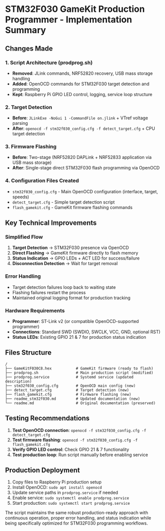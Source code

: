 # STM32F030 GameKit Production Programmer - Implementation Summary

## Changes Made

### 1. **Script Architecture (prodprog.sh)**
- **Removed**: JLink commands, NRF52820 recovery, USB mass storage handling
- **Added**: OpenOCD commands for STM32F030 target detection and programming
- **Kept**: Raspberry Pi GPIO LED control, logging, service loop structure

### 2. **Target Detection**
- **Before**: `JLinkExe -NoGui 1 -CommandFile on.jlink` + VTref voltage parsing
- **After**: `openocd -f stm32f030_config.cfg -f detect_target.cfg` + CPU target detection

### 3. **Firmware Flashing**
- **Before**: Two-stage (NRF52820 DAPLink + NRF52833 application via USB mass storage)
- **After**: Single-stage direct STM32F030 flash programming via OpenOCD

### 4. **Configuration Files Created**
- `stm32f030_config.cfg` - Main OpenOCD configuration (interface, target, speeds)
- `detect_target.cfg` - Simple target detection script
- `flash_gamekit.cfg` - GameKit firmware flashing commands

## Key Technical Improvements

### **Simplified Flow**
1. **Target Detection** → STM32F030 presence via OpenOCD
2. **Direct Flashing** → GameKit firmware directly to flash memory
3. **Status Indication** → GPIO LEDs + ACT LED for success/failure
4. **Disconnection Detection** → Wait for target removal

### **Error Handling**
- Target detection failures loop back to waiting state
- Flashing failures restart the process
- Maintained original logging format for production tracking

### **Hardware Requirements**
- **Programmer**: ST-Link v2 (or compatible OpenOCD-supported programmer)
- **Connections**: Standard SWD (SWDIO, SWCLK, VCC, GND, optional RST)
- **Status LEDs**: Existing GPIO 21 & 7 for production status indication

## Files Structure
```
/
├── GameKitF030C8.hex           # GameKit firmware (ready to flash)
├── prodprog.sh                 # Main production script (modified)
├── prodprog.service            # Systemd service (updated description)
├── stm32f030_config.cfg        # OpenOCD main config (new)
├── detect_target.cfg           # Target detection (new)
├── flash_gamekit.cfg           # Firmware flashing (new)
├── readme_stm32f030.md         # Updated documentation (new)
└── readme.md                   # Original documentation (preserved)
```

## Testing Recommendations

1. **Test OpenOCD connection**: `openocd -f stm32f030_config.cfg -f detect_target.cfg`
2. **Test firmware flashing**: `openocd -f stm32f030_config.cfg -f flash_gamekit.cfg`
3. **Verify GPIO LED control**: Check GPIO 21 & 7 functionality
4. **Test production loop**: Run script manually before enabling service

## Production Deployment

1. Copy files to Raspberry Pi production setup
2. Install OpenOCD: `sudo apt install openocd`
3. Update service paths in `prodprog.service` if needed
4. Enable service: `sudo systemctl enable prodprog.service`
5. Start production: `sudo systemctl start prodprog.service`

The script maintains the same robust production-ready approach with continuous operation, proper error handling, and status indication while being specifically optimized for STM32F030 programming workflows.
